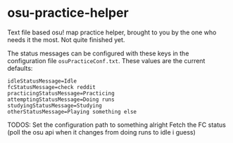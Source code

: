 # osu-practice-helper
Text file based osu! map practice helper, brought to you by the one who needs it the most.
Not quite finished yet.

The status messages can be configured with these keys in the configuration file `osuPracticeConf.txt`. These values are the current defaults:
```
idleStatusMessage=Idle
fcStatusMessage=check reddit
practicingStatusMessage=Practicing
attemptingStatusMessage=Doing runs
studyingStatusMessage=Studying
otherStatusMessage=Playing something else
```

TODOS:
Set the configuration path to something alright
Fetch the FC status (poll the osu api when it changes from doing runs to idle i guess)
